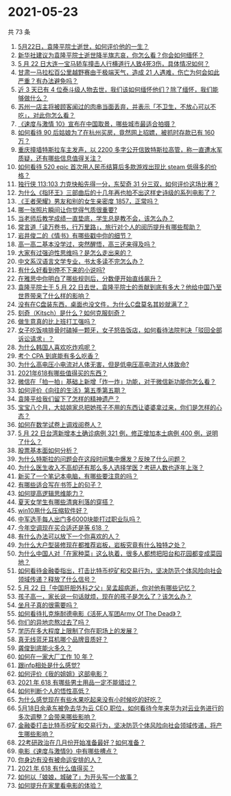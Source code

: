 # 2021-05-23

共 73 条

<!-- BEGIN -->
<!-- 最后更新时间 Sun May 23 2021 10:14:29 GMT+0800 (China Standard Time) -->

1. [5月22日，袁隆平院士逝世，如何评价他的一生？](https://www.zhihu.com/question/460808291)
2. [新华社建议为袁隆平院士逝世降半旗志哀，你怎么看？你会如何缅怀？](https://www.zhihu.com/question/460853429)
3. [5 月 22
   日大连一宝马轿车撞击人行横道行人致4死3伤，具体情况如何？](https://www.zhihu.com/question/460803059)
4. [甘肃一马拉松百公里越野赛由于极端天气，造成 21
   人遇难，伤亡为何会如此严重？有办法避免吗？](https://www.zhihu.com/question/460921357)
5. [近 3 天已有 4
   位泰斗级人物去世，我们该如何缅怀他们？除了缅怀，我们能够做什么？](https://www.zhihu.com/question/460833743)
6. [苏州一店主将被顾客闻过的肉串当面丢弃，并表示「不卫生，不放心可以不吃」，对此你怎么看？](https://www.zhihu.com/question/460604746)
7. [《速度与激情 10》宣布在中国取景，哪些城市最适合拍摄？](https://www.zhihu.com/question/459923679)
8. [如何看待 90 后姑娘为了在杭州买房，竟然网上招嫖，被抓时存款已有 160
   万？](https://www.zhihu.com/question/460671555)
9. [重庆撞墙特斯拉车主发声，以 2200
   多字公开信致特斯拉高管，称一直遭水军质疑，还有哪些信息值得关注？](https://www.zhihu.com/question/460684619)
10. [如何看待 520 epic 首次用人民币结算后多款游戏出现比 steam
    低得多的价格？](https://www.zhihu.com/question/460584796)
11. [独行侠 113:103 力克快船先得一分，东契奇 31
    分三双，如何评价这场比赛？](https://www.zhihu.com/question/460920237)
12. [为什么《指环王》三部曲后的十几年再也拍不出这样史诗级的系列电影了？](https://www.zhihu.com/question/381939834)
13. [《王者荣耀》男友和别的女生亲密度 1857，正常吗？](https://www.zhihu.com/question/460112550)
14. [哪一张照片瞬间让你觉得气质很重要?](https://www.zhihu.com/question/297341335)
15. [当老师后教学成绩一直垫底，学生总是教不会，该怎么办？](https://www.zhihu.com/question/454011860)
16. [常言道「读万卷书，行万里路」，旅行对个人的阅历提升有哪些帮助？](https://www.zhihu.com/question/460488793)
17. [岩井俊二的《情书》有哪些戳中你的细节？](https://www.zhihu.com/question/364130565)
18. [高一高二基本没学过，突然醒悟，高三还来得及吗？](https://www.zhihu.com/question/430476316)
19. [大家有过强迫性思维吗？是怎么走出来的？](https://www.zhihu.com/question/400662217)
20. [中文系汉语言文学专业，书太多读不完怎么办？](https://www.zhihu.com/question/353004487)
21. [有什么好看到停不下来的小说吗?](https://www.zhihu.com/question/440502581)
22. [在雅思中你明白了哪些规则后，分数便开始直线飙升？](https://www.zhihu.com/question/348084694)
23. [袁隆平院士于 5 月 22
    日去世，袁隆平院士的贡献到底有多大？他给中国乃至世界带来了什么样的影响？](https://www.zhihu.com/question/460812976)
24. [没有在C盘装东西，桌面也没文件，为什么C盘莫名其妙就满了？](https://www.zhihu.com/question/456677257)
25. [刻奇（Kitsch）是什么？如何克服刻奇？](https://www.zhihu.com/question/27039705)
26. [做生意真的比上班打工强吗？](https://www.zhihu.com/question/327874416)
27. [女子吃饭啃排骨时磕掉一颗牙，女子怒告饭店，如何看待法院判决「驳回全部诉讼请求」？](https://www.zhihu.com/question/460584839)
28. [为什么韩国人喜欢吃炸鸡呢？](https://www.zhihu.com/question/22146758)
29. [考个 CPA 到底能有多么吃香？](https://www.zhihu.com/question/335343858)
30. [为什么高电压小电流对人体无害，但是低电压高电流对人体致命?](https://www.zhihu.com/question/388159656)
31. [2021年618有哪些值得买的东西？](https://www.zhihu.com/question/456666788)
32. [微信在「拍一拍」基础上新增「炸一炸」功能，对于微信新功能你怎么看？](https://www.zhihu.com/question/460330878)
33. [如何评价《向往的生活》第五季第五期？](https://www.zhihu.com/question/460535700)
34. [袁隆平给我们留下了怎样的精神遗产？](https://www.zhihu.com/question/460831392)
35. [宝宝八个月，大姑姐家总把她孩子不用的东西让婆婆拿过来，你们是怎样的心态？](https://www.zhihu.com/question/460493652)
36. [如何在数学试卷上调戏阅卷人？](https://www.zhihu.com/question/37124942)
37. [5 月 22 日台湾新增本土确诊病例 321 例，修正增加本土病例 400
    例，说明了什么？](https://www.zhihu.com/question/460819141)
38. [股票基本面如何分析？](https://www.zhihu.com/question/23192771)
39. [为什么特斯拉的问题会在这段时间集中爆发？反映了什么问题？](https://www.zhihu.com/question/460594922)
40. [为什么医生收入不高却还有那么多人选择学医？考研人数也逐年上涨？](https://www.zhihu.com/question/459240182)
41. [新买了一个笔记本电脑，有哪些要注意的吗？](https://www.zhihu.com/question/448396633)
42. [有哪些适合写在书签上的句子？](https://www.zhihu.com/question/354166347)
43. [如何提高逻辑思维能力？](https://www.zhihu.com/question/19599216)
44. [夏天女学生有哪些清爽利落的穿搭？](https://www.zhihu.com/question/395417374)
45. [win10用什么压缩软件好？](https://www.zhihu.com/question/267668022)
46. [中军选手每人出门多6000块能打过职业队吗？](https://www.zhihu.com/question/459668976)
47. [今年空调现在买合适还是等 618 ？](https://www.zhihu.com/question/457239251)
48. [有什么办法可以放下一个你喜欢的人？](https://www.zhihu.com/question/423049471)
49. [为什么大户型装修现在都推荐岩板，岩板究竟有什么独特之处？](https://www.zhihu.com/question/453836267)
50. [为什么中国人对「在家种菜」这么执着，很多人都想把阳台和花园都变成菜园地？](https://www.zhihu.com/question/460289845)
51. [如何看待金融委指出，打击比特币挖矿和交易行为，坚决防范个体风险向社会领域传递？释放了什么信号？](https://www.zhihu.com/question/460721703)
52. [5 月 22
    日「中国肝胆外科之父」吴孟超病逝，你对他有哪些记忆？](https://www.zhihu.com/question/460817685)
53. [孩子高一，家长说一句话就烦，现在的孩子是怎么了？该怎么办？](https://www.zhihu.com/question/446145871)
54. [坐月子真的很需要吗？](https://www.zhihu.com/question/430742837)
55. [如何看待扎克施耐德电影《活死人军团Army Of The
    Dead》？](https://www.zhihu.com/question/460696355)
56. [你们的异地恋熬过去了吗？](https://www.zhihu.com/question/460329836)
57. [学历在多大程度上限制了你在职场上的发展？](https://www.zhihu.com/question/460617091)
58. [真无线蓝牙耳机哪个品牌音质好？](https://www.zhihu.com/question/448219382)
59. [龚俊到底能火多久？](https://www.zhihu.com/question/456965858)
60. [如何在一家大厂工作 10 年？](https://www.zhihu.com/question/460106786)
61. [跟infp相处是什么感觉?](https://www.zhihu.com/question/333771420)
62. [如何评价《我的姐姐》这部电影？](https://www.zhihu.com/question/453290146)
63. [2021 年 618 有哪些男士用品一定不能错过？](https://www.zhihu.com/question/457158249)
64. [如何判断个人的悟性高低？](https://www.zhihu.com/question/24123447)
65. [为什么感觉现在有些水果吃起来没有小时候吃的好吃？](https://www.zhihu.com/question/393480064)
66. [5月18日余承东被免去华为云 CEO
    职位，如何看待今年来华为对云业务进行的多次调整？会带来哪些影响？](https://www.zhihu.com/question/460199755)
67. [金融委打击比特币挖矿和交易行为，坚决防范个体风险向社会领域传递，将产生哪些影响？](https://www.zhihu.com/question/460718389)
68. [22考研政治在几月份开始准备最好？如何准备？](https://www.zhihu.com/question/460644315)
69. [电影《速度与激情9》中有哪些槽点？](https://www.zhihu.com/question/460424382)
70. [你身边有没有被命运安排的人？](https://www.zhihu.com/question/288026861)
71. [2021 年 618 有什么值得买？](https://www.zhihu.com/question/456666024)
72. [如何以「娘娘，城破了」为开头写一个故事？](https://www.zhihu.com/question/455531791)
73. [如何提升在家里看电影的体验？](https://www.zhihu.com/question/22997019)

<!-- END -->
